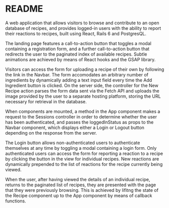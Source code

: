 # README

A web application that allows visitors to browse and contribute to an open database of recipes, and provides logged-in users with the ability to report their reactions to recipes, built using React, Rails 6 and PostgresQL.

The landing page features a call-to-action button that toggles a modal containing a registration form, and a further call-to-action button that redirects the user to the paginated index of available recipes. Subtle animations are achieved by means of React hooks and the GSAP library.
                    
Visitors can access the form for uploading a recipe of their own by following the link in the Navbar. The form accomodates an arbitrary number of ingredients by dynamically adding a text input field every time the Add Ingredient button is clicked. On the server side, the controller for the New Recipe action parses the form data sent via the Fetch API and uploads the image provided by the user to a separate hosting platform, storing the URL necessary for retrieval in the database.

When components are mounted, a method in the App component makes a request to the Sessions controller in order to determine whether the user has been authenticated, and passes the loggedInStatus as props to the Navbar component, which displays either a Login or Logout button depending on the response from the server.

The Login button allows non-authenticated users to authenticate themselves at any time by toggling a modal containing a login form. Only authenticated users can access the form for reporting a reaction to a recipe by clicking the button in the view for individual recipes. New reactions are dynamically prepended to the list of reactions for the recipe 
currently being viewed.

When the user, after having viewed the details of an individual recipe, returns to the paginated list of recipes, they are presented with the page that they were previously browsing. This is achieved by lifitng the state of the Recipe component up to the App component by means of callback functions.
